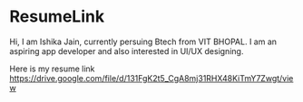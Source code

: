 # ResumeLink
Hi, I am Ishika Jain, currently persuing Btech from VIT BHOPAL.  I am an aspiring app developer and also interested in UI/UX designing.



Here is my resume link
https://drive.google.com/file/d/131FgK2t5_CgA8mj31RHX48KiTmY7Zwgt/view
